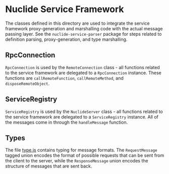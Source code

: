 # Nuclide Service Framework

The classes defined in this directory are used to integrate the service framework proxy-generation and marshalling code with the actual message passing layer. See the `nuclide-service-parser` package for steps related to definition parsing, proxy-generation, and type marshalling.

## RpcConnection
`RpcConnection` is used by the `RemoteConnection` class - all functions related to the service framework are delegated to a `RpcConnection` instance. These functions are `callRemoteFunction`, `callRemoteMethod`, and `disposeRemoteObject`.

## ServiceRegistry
`ServiceRegistry` is used by the `NuclideServer` class - all functions related to the service framework are delegated to a `ServiceRegistry` instance. All of the messages come in through the `handleMessage` function.

## Types
The file [type.js](./types.js) contains typing for message formats. The `RequestMessage` tagged union encodes the format of possible requests that can be sent from the client to the server, while the `ResponseMessage` union encodes the structure of messages that are sent back.

